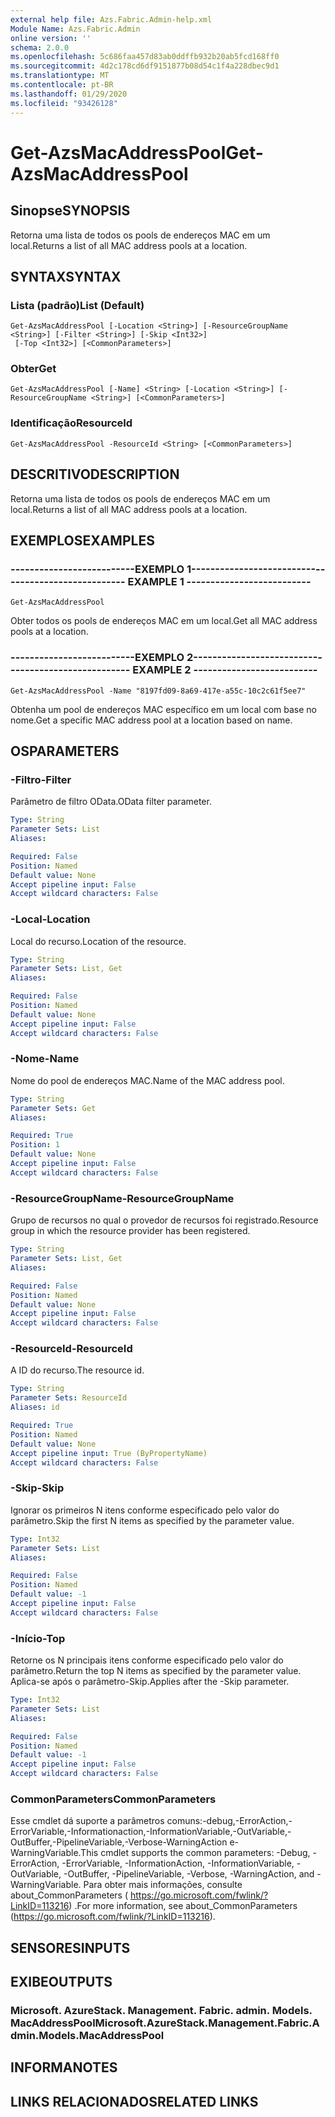 ```yaml
---
external help file: Azs.Fabric.Admin-help.xml
Module Name: Azs.Fabric.Admin
online version: ''
schema: 2.0.0
ms.openlocfilehash: 5c686faa457d83ab0ddffb932b20ab5fcd168ff0
ms.sourcegitcommit: 4d2c178cd6df9151877b08d54c1f4a228dbec9d1
ms.translationtype: MT
ms.contentlocale: pt-BR
ms.lasthandoff: 01/29/2020
ms.locfileid: "93426128"
---
```

# <span data-ttu-id="a3b52-101">Get-AzsMacAddressPool</span><span class="sxs-lookup"><span data-stu-id="a3b52-101">Get-AzsMacAddressPool</span></span>

## <span data-ttu-id="a3b52-102">Sinopse</span><span class="sxs-lookup"><span data-stu-id="a3b52-102">SYNOPSIS</span></span>
<span data-ttu-id="a3b52-103">Retorna uma lista de todos os pools de endereços MAC em um local.</span><span class="sxs-lookup"><span data-stu-id="a3b52-103">Returns a list of all MAC address pools at a location.</span></span>

## <span data-ttu-id="a3b52-104">SYNTAX</span><span class="sxs-lookup"><span data-stu-id="a3b52-104">SYNTAX</span></span>

### <span data-ttu-id="a3b52-105">Lista (padrão)</span><span class="sxs-lookup"><span data-stu-id="a3b52-105">List (Default)</span></span>
```
Get-AzsMacAddressPool [-Location <String>] [-ResourceGroupName <String>] [-Filter <String>] [-Skip <Int32>]
 [-Top <Int32>] [<CommonParameters>]
```

### <span data-ttu-id="a3b52-106">Obter</span><span class="sxs-lookup"><span data-stu-id="a3b52-106">Get</span></span>
```
Get-AzsMacAddressPool [-Name] <String> [-Location <String>] [-ResourceGroupName <String>] [<CommonParameters>]
```

### <span data-ttu-id="a3b52-107">Identificação</span><span class="sxs-lookup"><span data-stu-id="a3b52-107">ResourceId</span></span>
```
Get-AzsMacAddressPool -ResourceId <String> [<CommonParameters>]
```

## <span data-ttu-id="a3b52-108">DESCRITIVO</span><span class="sxs-lookup"><span data-stu-id="a3b52-108">DESCRIPTION</span></span>
<span data-ttu-id="a3b52-109">Retorna uma lista de todos os pools de endereços MAC em um local.</span><span class="sxs-lookup"><span data-stu-id="a3b52-109">Returns a list of all MAC address pools at a location.</span></span>

## <span data-ttu-id="a3b52-110">EXEMPLOS</span><span class="sxs-lookup"><span data-stu-id="a3b52-110">EXAMPLES</span></span>

### <span data-ttu-id="a3b52-111">--------------------------EXEMPLO 1--------------------------</span><span class="sxs-lookup"><span data-stu-id="a3b52-111">-------------------------- EXAMPLE 1 --------------------------</span></span>
```
Get-AzsMacAddressPool
```

<span data-ttu-id="a3b52-112">Obter todos os pools de endereços MAC em um local.</span><span class="sxs-lookup"><span data-stu-id="a3b52-112">Get all MAC address pools at a location.</span></span>

### <span data-ttu-id="a3b52-113">--------------------------EXEMPLO 2--------------------------</span><span class="sxs-lookup"><span data-stu-id="a3b52-113">-------------------------- EXAMPLE 2 --------------------------</span></span>
```
Get-AzsMacAddressPool -Name "8197fd09-8a69-417e-a55c-10c2c61f5ee7"
```

<span data-ttu-id="a3b52-114">Obtenha um pool de endereços MAC específico em um local com base no nome.</span><span class="sxs-lookup"><span data-stu-id="a3b52-114">Get a specific MAC address pool at a location based on name.</span></span>

## <span data-ttu-id="a3b52-115">OS</span><span class="sxs-lookup"><span data-stu-id="a3b52-115">PARAMETERS</span></span>

### <span data-ttu-id="a3b52-116">-Filtro</span><span class="sxs-lookup"><span data-stu-id="a3b52-116">-Filter</span></span>
<span data-ttu-id="a3b52-117">Parâmetro de filtro OData.</span><span class="sxs-lookup"><span data-stu-id="a3b52-117">OData filter parameter.</span></span>

```yaml
Type: String
Parameter Sets: List
Aliases: 

Required: False
Position: Named
Default value: None
Accept pipeline input: False
Accept wildcard characters: False
```

### <span data-ttu-id="a3b52-118">-Local</span><span class="sxs-lookup"><span data-stu-id="a3b52-118">-Location</span></span>
<span data-ttu-id="a3b52-119">Local do recurso.</span><span class="sxs-lookup"><span data-stu-id="a3b52-119">Location of the resource.</span></span>

```yaml
Type: String
Parameter Sets: List, Get
Aliases: 

Required: False
Position: Named
Default value: None
Accept pipeline input: False
Accept wildcard characters: False
```

### <span data-ttu-id="a3b52-120">-Nome</span><span class="sxs-lookup"><span data-stu-id="a3b52-120">-Name</span></span>
<span data-ttu-id="a3b52-121">Nome do pool de endereços MAC.</span><span class="sxs-lookup"><span data-stu-id="a3b52-121">Name of the MAC address pool.</span></span>

```yaml
Type: String
Parameter Sets: Get
Aliases: 

Required: True
Position: 1
Default value: None
Accept pipeline input: False
Accept wildcard characters: False
```

### <span data-ttu-id="a3b52-122">-ResourceGroupName</span><span class="sxs-lookup"><span data-stu-id="a3b52-122">-ResourceGroupName</span></span>
<span data-ttu-id="a3b52-123">Grupo de recursos no qual o provedor de recursos foi registrado.</span><span class="sxs-lookup"><span data-stu-id="a3b52-123">Resource group in which the resource provider has been registered.</span></span>

```yaml
Type: String
Parameter Sets: List, Get
Aliases: 

Required: False
Position: Named
Default value: None
Accept pipeline input: False
Accept wildcard characters: False
```

### <span data-ttu-id="a3b52-124">-ResourceId</span><span class="sxs-lookup"><span data-stu-id="a3b52-124">-ResourceId</span></span>
<span data-ttu-id="a3b52-125">A ID do recurso.</span><span class="sxs-lookup"><span data-stu-id="a3b52-125">The resource id.</span></span>

```yaml
Type: String
Parameter Sets: ResourceId
Aliases: id

Required: True
Position: Named
Default value: None
Accept pipeline input: True (ByPropertyName)
Accept wildcard characters: False
```

### <span data-ttu-id="a3b52-126">-Skip</span><span class="sxs-lookup"><span data-stu-id="a3b52-126">-Skip</span></span>
<span data-ttu-id="a3b52-127">Ignorar os primeiros N itens conforme especificado pelo valor do parâmetro.</span><span class="sxs-lookup"><span data-stu-id="a3b52-127">Skip the first N items as specified by the parameter value.</span></span>

```yaml
Type: Int32
Parameter Sets: List
Aliases: 

Required: False
Position: Named
Default value: -1
Accept pipeline input: False
Accept wildcard characters: False
```

### <span data-ttu-id="a3b52-128">-Início</span><span class="sxs-lookup"><span data-stu-id="a3b52-128">-Top</span></span>
<span data-ttu-id="a3b52-129">Retorne os N principais itens conforme especificado pelo valor do parâmetro.</span><span class="sxs-lookup"><span data-stu-id="a3b52-129">Return the top N items as specified by the parameter value.</span></span>
<span data-ttu-id="a3b52-130">Aplica-se após o parâmetro-Skip.</span><span class="sxs-lookup"><span data-stu-id="a3b52-130">Applies after the -Skip parameter.</span></span>

```yaml
Type: Int32
Parameter Sets: List
Aliases: 

Required: False
Position: Named
Default value: -1
Accept pipeline input: False
Accept wildcard characters: False
```

### <span data-ttu-id="a3b52-131">CommonParameters</span><span class="sxs-lookup"><span data-stu-id="a3b52-131">CommonParameters</span></span>
<span data-ttu-id="a3b52-132">Esse cmdlet dá suporte a parâmetros comuns:-debug,-ErrorAction,-ErrorVariable,-Informationaction,-InformationVariable,-OutVariable,-OutBuffer,-PipelineVariable,-Verbose-WarningAction e-WarningVariable.</span><span class="sxs-lookup"><span data-stu-id="a3b52-132">This cmdlet supports the common parameters: -Debug, -ErrorAction, -ErrorVariable, -InformationAction, -InformationVariable, -OutVariable, -OutBuffer, -PipelineVariable, -Verbose, -WarningAction, and -WarningVariable.</span></span> <span data-ttu-id="a3b52-133">Para obter mais informações, consulte about_CommonParameters ( https://go.microsoft.com/fwlink/?LinkID=113216) .</span><span class="sxs-lookup"><span data-stu-id="a3b52-133">For more information, see about_CommonParameters (https://go.microsoft.com/fwlink/?LinkID=113216).</span></span>

## <span data-ttu-id="a3b52-134">SENSORES</span><span class="sxs-lookup"><span data-stu-id="a3b52-134">INPUTS</span></span>

## <span data-ttu-id="a3b52-135">EXIBE</span><span class="sxs-lookup"><span data-stu-id="a3b52-135">OUTPUTS</span></span>

### <span data-ttu-id="a3b52-136">Microsoft. AzureStack. Management. Fabric. admin. Models. MacAddressPool</span><span class="sxs-lookup"><span data-stu-id="a3b52-136">Microsoft.AzureStack.Management.Fabric.Admin.Models.MacAddressPool</span></span>

## <span data-ttu-id="a3b52-137">INFORMA</span><span class="sxs-lookup"><span data-stu-id="a3b52-137">NOTES</span></span>

## <span data-ttu-id="a3b52-138">LINKS RELACIONADOS</span><span class="sxs-lookup"><span data-stu-id="a3b52-138">RELATED LINKS</span></span>

